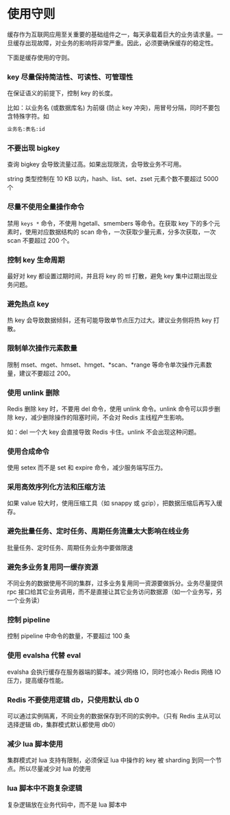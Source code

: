 # 使用守则

缓存作为互联网应用至关重要的基础组件之一，每天承载着巨大的业务请求量。一旦缓存出现故障，对业务的影响将非常严重。因此，必须要确保缓存的稳定性。

下面是缓存使用的守则。

### key 尽量保持简洁性、可读性、可管理性

在保证语义的前提下，控制 key 的长度。

比如：以业务名 (或数据库名) 为前缀 (防止 key 冲突)，用冒号分隔，同时不要包含特殊字符。如

```bash
业务名:表名:id 
```

### 不要出现 bigkey

查询 bigkey 会导致流量过高。如果出现限流，会导致业务不可用。

string 类型控制在 10 KB 以内，hash、list、set、zset 元素个数不要超过 5000 个

### 尽量不使用全量操作命令

禁用 `keys *` 命令，不使用 hgetall、smembers 等命令。在获取 key 下的多个元素时，使用对应数据结构的 scan 命令，一次获取少量元素，分多次获取，一次 scan 不要超过 200 个。

### 控制 key 生命周期

最好对 key 都设置过期时间，并且将 key 的 ttl 打散，避免 key 集中过期出现业务问题。

### 避免热点 key

热 key 会导致数据倾斜，还有可能导致单节点压力过大。建议业务侧将热 key 打散。

### 限制单次操作元素数量

限制 mset、mget、hmset、hmget、*scan、*range 等命令单次操作元素数量，建议不要超过 200。

### 使用 unlink 删除

Redis 删除 key 时，不要用 del 命令，使用 unlink 命令。unlink 命令可以异步删除 key，减少删除操作的阻塞时间，不会对 Redis 主线程产生影响。

如：del 一个大 key 会直接导致 Redis 卡住。unlink 不会出现这种问题。

### 使用合成命令

使用 setex 而不是 set 和 expire 命令，减少服务端写压力。

### 采用高效序列化方法和压缩方法

如果 value 较大时，使用压缩工具（如 snappy 或 gzip），把数据压缩后再写入缓存。

### 避免批量任务、定时任务、周期任务流量太大影响在线业务

批量任务、定时任务、周期任务业务中要做限速

### 避免多业务复用同一缓存资源

不同业务的数据使用不同的集群，过多业务复用同一资源要做拆分。业务尽量提供 rpc 接口给其它业务调用，而不是直接让其它业务访问数据源（如一个业务写，另一个业务读）

### 控制 pipeline 

控制 pipeline 中命令的数量，不要超过 100 条

### 使用 evalsha 代替 eval

evalsha 会执行缓存在服务器端的脚本。减少网络 IO，同时也减小 Redis 网络 IO 压力，提高缓存性能。

### Redis 不要使用逻辑 db，只使用默认 db 0

可以通过实例隔离，不同业务的数据保存到不同的实例中。（只有 Redis 主从可以选择逻辑 db，集群模式默认都使用 db0）

### 减少 lua 脚本使用

集群模式对 lua 支持有限制，必须保证 lua 中操作的 key 被 sharding 到同一个节点。所以尽量减少对 lua 的使用

### lua 脚本中不跑复杂逻辑

复杂逻辑放在业务代码中，而不是 lua 脚本中



